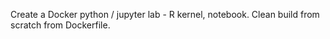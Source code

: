 Create a Docker python / jupyter lab - R kernel, notebook.  Clean build from scratch from Dockerfile.
